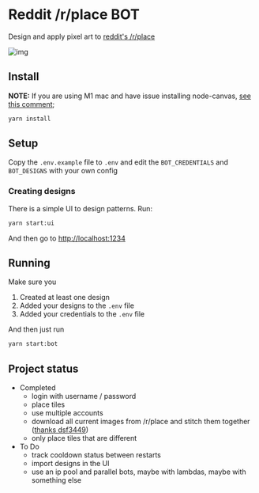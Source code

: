 # Reddit /r/place BOT

Design and apply pixel art to [reddit's /r/place](https://reddit.com/r/place)

![img](example.png)

## Install

**NOTE:** If you are using M1 mac and have issue installing node-canvas, [see this comment](https://github.com/Automattic/node-canvas/issues/1733#issuecomment-808916786);

```bash
yarn install
```

## Setup

Copy the `.env.example` file to `.env` and edit the `BOT_CREDENTIALS` and `BOT_DESIGNS` with your own config

### Creating designs

There is a simple UI to design patterns. Run:

```bash
yarn start:ui
```

And then go to [http://localhost:1234](http://localhost:1234)

## Running

Make sure you

1. Created at least one design
1. Added your designs to the `.env` file
1. Added your credentials to the `.env` file

And then just run

```bash
yarn start:bot
```

## Project status

- Completed
    - login with username / password
    - place tiles
    - use multiple accounts
    - download all current images from /r/place and stitch them together ([thanks dsf3449](https://github.com/Zequez/reddit-placebot/issues/46#issuecomment-1086736236))
    - only place tiles that are different
- To Do
    - track cooldown status between restarts
    - import designs in the UI
    - use an ip pool and parallel bots, maybe with lambdas, maybe with something else
